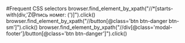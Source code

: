 #Frequent CSS selectors
    browser.find_element_by_xpath("//*[starts-with(div,'Z@пись номеr: (')]").click()
    browser.find_element_by_xpath("//button[@class='btn btn-danger btn-sm']").click()
    browser.find_element_by_xpath("//div[@class='modal-footer']/button[@class='btn btn-danger']").click() 
